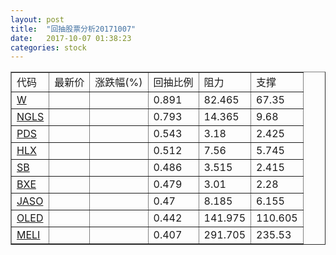 ```yaml
---
layout: post
title:  "回抽股票分析20171007"
date:   2017-10-07 01:38:23
categories: stock
---
```

<script type="text/javascript">
var stockList = []
stockList.push('gb_w');
stockList.push('gb_ngls');
stockList.push('gb_pds');
stockList.push('gb_hlx');
stockList.push('gb_sb');
stockList.push('gb_bxe');
stockList.push('gb_jaso');
stockList.push('gb_oled');
stockList.push('gb_meli');
</script>
<table border="1">
 <tr>
 <td>代码</td>
 <td>最新价</td>
 <td>涨跌幅(%)</td>
 <td>回抽比例</td>
 <td>阻力</td>
 <td>支撑</td>
</tr>
  <tr id="w">
  <td><a href="http://stock.finance.sina.com.cn/usstock/quotes/W.html" target="_blank">W</a></td><td></td><td></td><td>0.891</td><td>82.465</td><td>67.35</td></tr>
  <tr id="ngls">
  <td><a href="http://stock.finance.sina.com.cn/usstock/quotes/NGLS.html" target="_blank">NGLS</a></td><td></td><td></td><td>0.793</td><td>14.365</td><td>9.68</td></tr>
  <tr id="pds">
  <td><a href="http://stock.finance.sina.com.cn/usstock/quotes/PDS.html" target="_blank">PDS</a></td><td></td><td></td><td>0.543</td><td>3.18</td><td>2.425</td></tr>
  <tr id="hlx">
  <td><a href="http://stock.finance.sina.com.cn/usstock/quotes/HLX.html" target="_blank">HLX</a></td><td></td><td></td><td>0.512</td><td>7.56</td><td>5.745</td></tr>
  <tr id="sb">
  <td><a href="http://stock.finance.sina.com.cn/usstock/quotes/SB.html" target="_blank">SB</a></td><td></td><td></td><td>0.486</td><td>3.515</td><td>2.415</td></tr>
  <tr id="bxe">
  <td><a href="http://stock.finance.sina.com.cn/usstock/quotes/BXE.html" target="_blank">BXE</a></td><td></td><td></td><td>0.479</td><td>3.01</td><td>2.28</td></tr>
  <tr id="jaso">
  <td><a href="http://stock.finance.sina.com.cn/usstock/quotes/JASO.html" target="_blank">JASO</a></td><td></td><td></td><td>0.47</td><td>8.185</td><td>6.155</td></tr>
  <tr id="oled">
  <td><a href="http://stock.finance.sina.com.cn/usstock/quotes/OLED.html" target="_blank">OLED</a></td><td></td><td></td><td>0.442</td><td>141.975</td><td>110.605</td></tr>
  <tr id="meli">
  <td><a href="http://stock.finance.sina.com.cn/usstock/quotes/MELI.html" target="_blank">MELI</a></td><td></td><td></td><td>0.407</td><td>291.705</td><td>235.53</td></tr>
</table>
